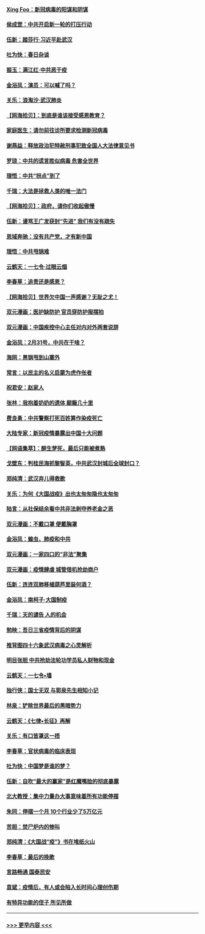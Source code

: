 #### [Xing Foo：新冠病毒的阳谋和阴谋](../pages/nsc993/n11936086.md?t=03131902) 
#### [侯成罡：中共开启新一轮的打压行动](../pages/nsc993/n11935730.md?t=03131902) 
#### [伍新：踏莎行‧习近平赴武汉](../pages/nsc993/n11935157.md?t=03131902) 
#### [吐为快：春日杂谈](../pages/nsc993/n11934776.md?t=03131902) 
#### [振玉：满江红‧中共恶于疫](../pages/nsc993/n11934647.md?t=03131902) 
#### [金浴凤：演员：可以喊了吗？](../pages/nsc993/n11934602.md?t=03131902) 
#### [关乐：浪淘沙·武汉肺炎](../pages/nsc993/n11931792.md?t=03131902) 
#### [【网海拾贝】：到底是谁该接受感恩教育？](../pages/nsc993/n11931552.md?t=03131902) 
#### [家庭医生：请勿前往诊所要求检测新冠病毒](../pages/nsc993/n11929190.md?t=03131902) 
#### [谢燕益：释放政治犯特赦刑事犯致全国人大法律意见书](../pages/nsc993/n11928978.md?t=03131902) 
#### [罗琼：中共的谎言胜似病毒 危害全世界](../pages/nsc993/n11922636.md?t=03131902) 
#### [理悟：中共“拐点”到了](../pages/nsc993/n11928496.md?t=03131902) 
#### [千瑞：大法是拯救人类的唯一法门](../pages/nsc993/n11927637.md?t=03131902) 
#### [【网海拾贝】：政府，请你们收起傲慢](../pages/nsc993/n11926932.md?t=03131902) 
#### [伍新：谩骂王广发获封“先进” 我们有没有疏失](../pages/nsc993/n11926101.md?t=03131902) 
#### [思域奔驰：没有共产党，才有新中国](../pages/nsc993/n11926058.md?t=03131902) 
#### [理悟：中共甩锅难](../pages/nsc993/n11925355.md?t=03131902) 
#### [云鹤天：一七令·过眼云烟](../pages/nsc993/n11925284.md?t=03131902) 
#### [李春草：追责还是感恩？](../pages/nsc993/n11925274.md?t=03131902) 
#### [【网海拾贝】世界欠中国一声感谢？无耻之尤！](../pages/nsc993/n11925239.md?t=03131902) 
#### [双元漫画：医护缺防护 官员穿防护服摆拍](../pages/nsc993/n11923899.md?t=03131902) 
#### [双元漫画：中国疾控中心主任对内对外两套说辞](../pages/nsc993/n11921994.md?t=03131902) 
#### [金浴凤：2月31号，中共在干啥？](../pages/nsc993/n11922706.md?t=03131902) 
#### [海网：黑锅甩到山寨外](../pages/nsc993/n11922688.md?t=03131902) 
#### [常言：以民主的名义启蒙为虎作伥者](../pages/nsc993/n11922217.md?t=03131902) 
#### [祝君安：赵家人](../pages/nsc993/n11922209.md?t=03131902) 
#### [张林：我抱着奶奶的遗体 颠簸几十里](../pages/nsc993/n11920945.md?t=03131902) 
#### [费良勇：中共警察打死百姓算作染疫死亡](../pages/nsc993/n11919264.md?t=03131902) 
#### [大陆专家：新冠疫情暴露出中国十大问题](../pages/nsc993/n11919187.md?t=03131902) 
#### [【网语集萃】：醉生梦死，最后只能被煮熟](../pages/nsc993/n11918994.md?t=03131902) 
#### [戈壁东：判桂民海抓黎智英，中共武汉封城后全球封口？](../pages/nsc993/n11917982.md?t=03131902) 
#### [郑纯清：武汉弃儿得救歌](../pages/nsc993/n11917881.md?t=03131902) 
#### [关乐：为何《大国战疫》出也太匆匆隐也太匆匆](../pages/nsc993/n11917792.md?t=03131902) 
#### [陆言：从社保结余看中共非法剥夺养老金之恶](../pages/nsc993/n11917084.md?t=03131902) 
#### [双元漫画：不戴口罩 便戴胸罩](../pages/nsc993/n11916447.md?t=03131902) 
#### [金浴凤：蝗虫，肺疫和中共](../pages/nsc993/n11916904.md?t=03131902) 
#### [双元漫画：一家四口的“非法”聚集](../pages/nsc993/n11916378.md?t=03131902) 
#### [双元漫画：疫情肆虐 城管借机抢劫商户](../pages/nsc993/n11916310.md?t=03131902) 
#### [伍新：连连双肺移植葫芦里装何酒？](../pages/nsc993/n11913667.md?t=03131902) 
#### [金浴凤：南柯子·大国制疫](../pages/nsc993/n11913657.md?t=03131902) 
#### [千瑞：天的谴告  人的机会](../pages/nsc993/n11913309.md?t=03131902) 
#### [勉映：吾日三省疫情背后的阴谋](../pages/nsc993/n11913079.md?t=03131902) 
#### [推背图四十六象武汉病毒之心灵解析](../pages/nsc993/n11911761.md?t=03131902) 
#### [明目张胆 中共抢劫法轮功学员私人财物和现金](../pages/nsc993/n11910262.md?t=03131902) 
#### [云鹤天：一七令▪墙](../pages/nsc993/n11910627.md?t=03131902) 
#### [独行侠：国士无双 与郭泉先生相知小记](../pages/nsc993/n11910613.md?t=03131902) 
#### [林泉：铲除世界最后的黑暗势力](../pages/nsc993/n11909320.md?t=03131902) 
#### [云鹤天：《七律▪长征》再解](../pages/nsc993/n11909327.md?t=03131902) 
#### [关乐：有口皆罩这一捂](../pages/nsc993/n11908393.md?t=03131902) 
#### [李春草：官状病毒的临床表现](../pages/nsc993/n11908339.md?t=03131902) 
#### [吐为快：中国梦是谁的梦？](../pages/nsc993/n11906564.md?t=03131902) 
#### [伍新：自吹“最大的赢家”是红魔嘴脸的彻底暴露](../pages/nsc993/n11906407.md?t=03131902) 
#### [北大教授：集中力量办大事意味着所有功能停摆](../pages/nsc993/n11904800.md?t=03131902) 
#### [朱同：停摆一个月 10个行业少了5万亿元](../pages/nsc993/n11904498.md?t=03131902) 
#### [苦胆：焚尸炉内的惨叫](../pages/nsc993/n11904479.md?t=03131902) 
#### [郑纯清：《大国战“疫”》书在堆纸火山](../pages/nsc993/n11904450.md?t=03131902) 
#### [李春草：最后的挽歌](../pages/nsc993/n11904441.md?t=03131902) 
#### [言路畅通 国泰民安](../pages/nsc993/n11904222.md?t=03131902) 
#### [袁斌：疫情后，有人或会陷入长时间心理创伤期](../pages/nsc993/n11901514.md?t=03131902) 
#### [有特异功能的侄子 所见所做](../pages/nsc993/n11901154.md?t=03131902) 

----
#### [ >>> 更早内容 <<< ](../indexes/nsc993-earlier.md)
